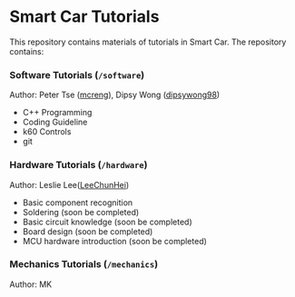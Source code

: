 # Smart Car Tutorials

This repository contains materials of tutorials in Smart Car. The repository contains:

### Software Tutorials (`/software`)

Author: Peter Tse ([mcreng](http://www.github.com/mcreng)), Dipsy Wong ([dipsywong98](http://www.github.com/dipsywong98))

* C++ Programming
* Coding Guideline
* k60 Controls
* git

### Hardware Tutorials (`/hardware`)

Author: Leslie Lee([LeeChunHei](http://www.github.com/LeeChunHei))

* Basic component recognition
* Soldering (soon be completed)
* Basic circuit knowledge (soon be completed)
* Board design (soon be completed)
* MCU hardware introduction (soon be completed)

### Mechanics Tutorials (`/mechanics`)

Author: MK
